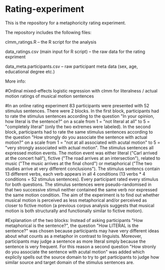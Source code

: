 # Rating-experiment

This is the repository for a metaphoricity rating experiment.

The repository includes the following files:

clmm_ratings.R – the R script for the analysis

data_ratings.csv (main input for R script) – the raw data for the rating expriment

data_meta.participants.csv – raw participant meta data (sex, age, educational degree etc.)

More info:

#Ordinal mixed-effects logistic regression with clmm for literalness / actual motion ratings of musical motion sentences

#In an online rating experiment 83 participants were presented with 52 stimulus sentences. There were 2 blocks. In the first block, participants had to rate the stimulus sentences according to the question "In your opinion, how literal is the sentence?" on a scale from 1 = "not literal at all" to 5 = "completely literal" (only the two extremes were labeled). In the second block, participants had to rate the same stimulus sentences according to the question "How strongly do you associate the sentence with actual motion?" on a scale from 1 = "not at all associated with acutal motion" to 5 = "very strongly associated with actual motion". The stimulus sentences all expressed motion events. The motion event was either literal ("Carl arrived at the concert hall"), fictive ("The road arrives at an intersection"), related to music ("The music arrives at the final chord") or metaphorical ("The two studies arrive at very different conclusions"). The stimulus sentencs contain 13 different verbs, each verb appears in all 4 conditions (13 verbs * 4 conditions = 52 stimulus sentences). Every participant rated every stimulus for both questions. The stimulus sentences were pseudo-randomised in that two successive stimuli neither contained the same verb nor expressed the same motion condition. The aim of the experiment is to find out whether musical motion is perceived as less metaphorical and/or perceived as closer to fictive motion (a previous corpus analysis suggests that musical motion is both structurally and functionally similar to fictive motion). 

#Explanation of the two blocks: Instead of asking participants "How metaphorical is the sentence?", the question "How LITERAL is the sentence?" was chosen because participants may have very different ideas about what counts as a metaphor in contrast to linguists. Moreover, participants may judge a sentence as more literal simply because the sentence is very frequent. For this reason a second question "How stronly do you associate the sentence with acutal motion" was added which explicily spells out the source domain to try to get participants to judge how similar source and target domain of the stimulus sentences are.
